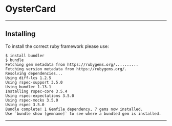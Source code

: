# OysterCard
___
## Installing
To install the correct ruby framework please use:
```
$ install bundler
$ bundle
Fetching gem metadata from https://rubygems.org/..........
Fetching version metadata from https://rubygems.org/.
Resolving dependencies...
Using diff-lcs 1.2.5
Using rspec-support 3.5.0
Using bundler 1.13.1
Installing rspec-core 3.5.4
Using rspec-expectations 3.5.0
Using rspec-mocks 3.5.0
Using rspec 3.5.0
Bundle complete! 1 Gemfile dependency, 7 gems now installed.
Use `bundle show [gemname]` to see where a bundled gem is installed.
```
___
